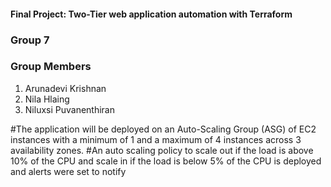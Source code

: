 #### Final Project: Two-Tier web application automation with Terraform

### Group 7

### Group Members 

1. Arunadevi Krishnan
2. Nila Hlaing
3. Niluxsi Puvanenthiran
 
 











#The application will be deployed on an Auto-Scaling Group (ASG) of EC2 instances with a minimum of 1 and a maximum of 4 instances across 3 availability zones.
#An auto scaling policy to scale out if the load is above 10% of the CPU and scale in if the load is below 5% of the CPU is deployed and alerts were set to notify
